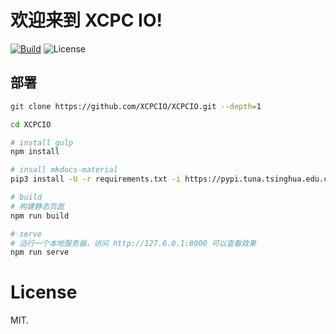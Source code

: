 
# 欢迎来到 XCPC IO!

[![Build][github-ci-image]][github-ci-link]
![License][license-image-mit]


## 部署

```bash
git clone https://github.com/XCPCIO/XCPCIO.git --depth=1

cd XCPCIO

# install gulp
npm install

# insall mkdocs-material
pip3 install -U -r requirements.txt -i https://pypi.tuna.tsinghua.edu.cn/simple/

# build
# 构建静态页面
npm run build

# serve
# 运行一个本地服务器，访问 http://127.0.0.1:8000 可以查看效果
npm run serve

```


# License

MIT.

[github-ci-image]: https://github.com/XCPCIO/XCPCIO/workflows/build/badge.svg?branch=master&event=push
[github-ci-link]: https://github.com/XCPCIO/XCPCIO/actions?query=workflow%3Abuild+branch%3Amaster
[license-image-mit]: https://img.shields.io/badge/license-MIT-blue.svg?labelColor=333333

